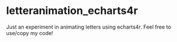 # letteranimation_echarts4r
Just an experiment in animating letters using echarts4r.
Feel free to use/copy my code!
